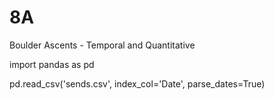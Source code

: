 # 8A
Boulder Ascents - Temporal and Quantitative

import pandas as pd

pd.read_csv('sends.csv', index_col='Date', parse_dates=True)

